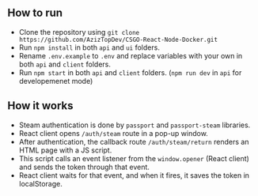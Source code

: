 ## How to run

- Clone the repository using
  `git clone https://github.com/AzizTopDev/CSGO-React-Node-Docker.git`
- Run `npm install` in both `api` and `ui` folders.
- Rename `.env.example` to `.env` and replace variables with your own in both `api` and `client` folders.
- Run `npm start` in both `api` and `client` folders. (`npm run dev` in `api` for developemenet mode)

## How it works

- Steam authentication is done by `passport` and `passport-steam` libraries.
- React client opens `/auth/steam` route in a pop-up window.
- After authentication, the callback route `/auth/steam/return` renders an HTML page with a JS script.
- This script calls an event listener from the `window.opener` (React client) and sends the token through that event.
- React client waits for that event, and when it fires, it saves the token in localStorage.
